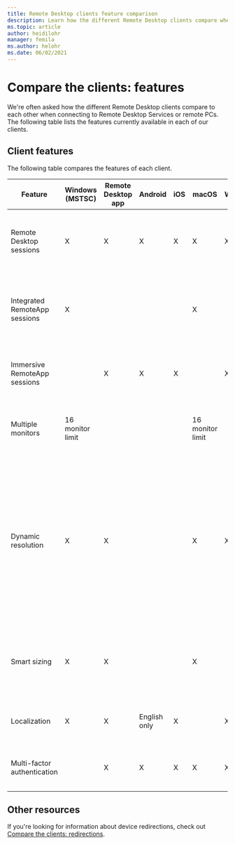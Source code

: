 ```yaml
---
title: Remote Desktop clients feature comparison
description: Learn how the different Remote Desktop clients compare when it comes to features.
ms.topic: article
author: heidilohr
manager: femila
ms.author: helohr
ms.date: 06/02/2021
---
```


# Compare the clients: features

We're often asked how the different Remote Desktop clients compare to each other when connecting to Remote Desktop Services or remote PCs. The following table lists the features currently available in each of our clients.

## Client features

The following table compares the features of each client.

| Feature                                      | Windows (MSTSC)  | Remote Desktop app | Android      | iOS | macOS            | Web | Description                                                                                                                                                                                                         |
|----------------------------------------------|------------------|-----------------|--------------|-----|------------------|-----|---------------------------------------------------------------------------------------------------------------------------------------------------------------------------------------------------------------------|
| Remote Desktop sessions                      | X                | X               | X            | X   | X                | X   | Desktop of a remote computer presented in a full screen or windowed mode.                                                                                                                                           |
| Integrated RemoteApp sessions                | X                |                 |              |     | X                |     | Individual remote apps integrated into the local desktop as if they are running locally.                                                                                                                            |
| Immersive RemoteApp sessions                 |                  | X               | X            | X   |                  | X   | Individual remote apps presented in a window or maximized to a full screen.                                                                                                                                         |
| Multiple monitors                            | 16 monitor limit |                 |              |     | 16 monitor limit |     | Lets the user run Remote Desktop or remote apps on all local monitors.                                                                                                                                              |
| Dynamic resolution                           | X                | X               |              |     | X                | X   | Resolution and orientation of local monitors is dynamically reflected in the remote session. If the client is running in windowed mode, the remote desktop is resized dynamically to the size of the client window. |
| Smart sizing                                 | X                | X               |              |     | X                |     | Remote Desktop in Windowed mode is dynamically scaled to the window's size.                                                                                                                                         |
| Localization                                 | X                | X               | English only | X   |                  | X   | Client user interface is available in multiple languages.                                                                                                                                                           |
| Multi-factor authentication                  |                  | X               | X            | X   | X                | X   | Supports multi-factor authentication for remote connections.                                                                                                                                                        |

## Other resources

If you're looking for information about device redirections, check out [Compare the clients: redirections](remote-desktop-app-compare.md).
